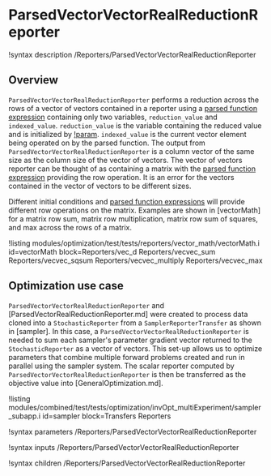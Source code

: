 # ParsedVectorVectorRealReductionReporter

!syntax description /Reporters/ParsedVectorVectorRealReductionReporter

## Overview

`ParsedVectorVectorRealReductionReporter` performs a reduction across the rows of a vector of vectors contained in a reporter using a [parsed function expression](MooseParsedFunction.md) containing only two variables, `reduction_value` and `indexed_value`.  `reduction_value` is the variable containing the reduced value and is initialized by [!param](/Reporters/ParsedVectorVectorRealReductionReporter/initial_value).  `indexed_value` is the current vector element being operated on by the parsed function.  The output from `ParsedVectorVectorRealReductionReporter` is a column vector of the same size as the column size of the vector of vectors.  The vector of vectors reporter can be thought of as containing a matrix with the [parsed function expression](MooseParsedFunction.md) providing the row operation.  It is an error for the vectors contained in the vector of vectors to be different sizes.

Different initial conditions and [parsed function expressions](MooseParsedFunction.md) will provide different row operations on the matrix.  Examples are shown in [vectorMath] for a matrix row sum, matrix row multiplication, matrix row sum of squares, and max across the rows of a matrix.

!listing modules/optimization/test/tests/reporters/vector_math/vectorMath.i id=vectorMath block=Reporters/vec_d Reporters/vecvec_sum Reporters/vecvec_sqsum Reporters/vecvec_multiply Reporters/vecvec_max

## Optimization use case

`ParsedVectorVectorRealReductionReporter` and [ParsedVectorRealReductionReporter.md] were created to process data cloned into a `StochasticReporter` from a `SamplerReporterTransfer` as shown in [sampler].
In this case, a `ParsedVectorVectorRealReductionReporter` is needed to sum each sampler's parameter gradient vector returned to the `StochasticReporter` as a vector of vectors.
This set-up allows us to optimize parameters that combine multiple forward problems created and run in parallel using the sampler system.
The scalar reporter computed by `ParsedVectorVectorRealReductionReporter` is then be transferred as the objective value into [GeneralOptimization.md].

!listing modules/combined/test/tests/optimization/invOpt_multiExperiment/sampler_subapp.i id=sampler block=Transfers Reporters

!syntax parameters /Reporters/ParsedVectorVectorRealReductionReporter

!syntax inputs /Reporters/ParsedVectorVectorRealReductionReporter

!syntax children /Reporters/ParsedVectorVectorRealReductionReporter

